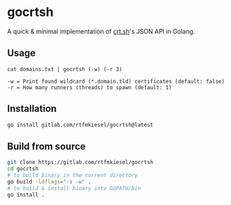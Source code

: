 # gocrtsh
A quick & minimal implementation of [crt.sh](https://crt.sh)'s JSON API in Golang. 

## Usage
```
cat domains.txt | gocrtsh (-w) (-r 3)

-w = Print found wildcard (*.domain.tld) certificates (default: false)
-r = How many runners (threads) to spawn (default: 1)
```

## Installation
```bash
go install gitlab.com/rtfmkiesel/gocrtsh@latest
```

## Build from source
```bash
git clone https://gitlab.com/rtfmkiesel/gocrtsh
cd gocrtsh
# to build binary in the current directory
go build -ldflags="-s -w" .
# to build & install binary into GOPATH/bin
go install .
```